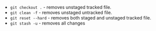 - `git checkout .` - removes unstaged tracked file.
- `git clean -f` - removes unstaged untracked file.
- `git reset --hard` - removes both staged and unstaged tracked file.
- `git stash -u` - removes all changes